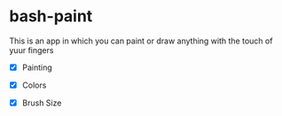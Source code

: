 # bash-paint
This is an app in which you can paint or draw anything with the touch of yuur fingers


- [x] Painting

- [x] Colors

- [x] Brush Size
